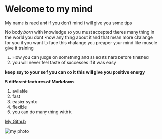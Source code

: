 
Welcome to my mind
===============
My name is raed and if you don't mind i will give you some tips 

No body *born* with knowledge so you must accepted theres many thing in the world you dont know any thing about it and that mean more chalange for you if you want to face this chalange you preaper your mind like muscle give it training  


1. How you can judge on something and saied its hard before finished
2. you will never feel taste of successes if it was easy 


**keep say to your self you can do it this will give you positive energy**

**5 different features of Markdown**

1. avilable
2. fast
3. easier syntx
4. flexible
5. you can do many thing with it 

[My Github](https://github.com/raedeid)


![my photo](https://upload.wikimedia.org/wikipedia/en/a/aa/Bart_Simpson_200px.png)
